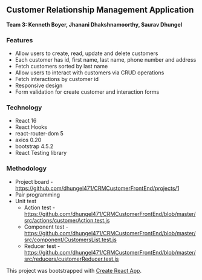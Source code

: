 
## Customer Relationship Management Application

**Team 3: Kenneth Boyer, Jhanani Dhakshnamoorthy, Saurav Dhungel**

### Features

* Allow users to create, read, update and delete customers
* Each customer has id, first name, last name, phone number and address
* Fetch customers sorted by last name
* Allow users to interact with customers via CRUD operations
* Fetch interactions by customer id
* Responsive design
* Form validation for create customer and interaction forms

### Technology
- React 16
- React Hooks
- react-router-dom 5
- axios 0.20
- bootstrap 4.5.2
- React Testing library

### Methodology
- Project board - https://github.com/dhungel471/CRMCustomerFrontEnd/projects/1
- Pair programming
- Unit test
  - Action test - https://github.com/dhungel471/CRMCustomerFrontEnd/blob/master/src/actions/customerAction.test.js
  - Component test - https://github.com/dhungel471/CRMCustomerFrontEnd/blob/master/src/component/CustomersList.test.js
  - Reducer test - https://github.com/dhungel471/CRMCustomerFrontEnd/blob/master/src/reducers/customerReducer.test.js


This project was bootstrapped with [Create React App](https://github.com/facebook/create-react-app).

